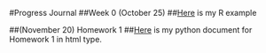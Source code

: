 #Progress Journal
##Week 0 (October 25)
##[Here](files/example_homework_0.html) is my R example

##(November 20) Homework 1
##[Here](files/Homework1_Mert_ISIK.html) is my python document for Homework 1 in html type.

